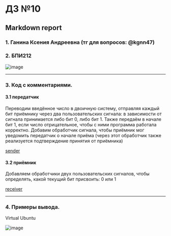 #  ДЗ №10
## Markdown report <br>

### 1. Ганина Ксения Андреевна (тг для вопросов: @kgnn47) <br>
### 2. БПИ212 <br>

![image](https://user-images.githubusercontent.com/114473740/232578232-2d488b57-91e3-43e8-b24a-e1939de4df42.png)
________________________

### 3. Код с комментариями. <br>

#### 3.1 передатчик

Переводим введённое число в двоичную систему, отправляя каждый бит приёмнику через два пользовательских сигнала: 
в зависимости от сигнала принимается либо бит 0, либо бит 1.
Также передаём в начале бит 1, если число отрицательное, чтобы с ними программа работала корректно.
Добавим обработчик сигнала, чтобы приёмник мог уведомить передатчик о начале приёма 
(через этот обработчик также реализуется подтверждение принятия от приёмника)

[sender](https://github.com/kseniag03/OS-HW/blob/main/10/1.c)

#### 3.2 приёмник

Добавляем обработчики двух пользовательских сигналов, чтобы определять, какой текущий бит присвоить: 0 или 1

[receiver](https://github.com/kseniag03/OS-HW/blob/main/10/2.c)

________________________

### 4. Примеры вывода. <br>

Virtual Ubuntu <br>

![image](https://user-images.githubusercontent.com/114473740/232577878-2ac597f7-5ad7-47d5-93df-d3c00e6ce281.png)

